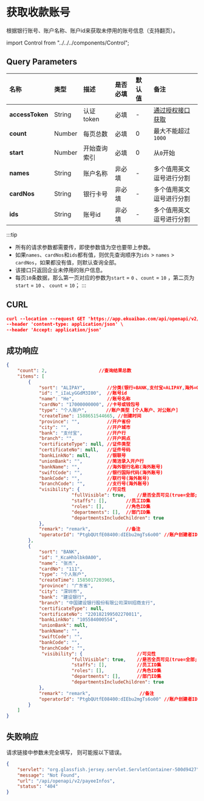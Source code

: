 # 获取收款账号
根据银行账号、账户名称、账户id来获取未停用的账号信息（支持翻页）。

import Control from "../../../components/Control";

<Control
method="GET"
url="/api/openapi/v2/payeeInfos"
/>

## Query Parameters

| 名称 | 类型 | 描述 | 是否必填 | 默认值 | 备注 |
| :--- | :--- | :--- | :--- |:--- | :--- |
| **accessToken** | String  | 认证token  | 必填 | - | [通过授权接口获取](/docs/open-api/getting-started/auth) |
| **count**       | Number  | 每页总数    | 必填 | 0 | 最大不能超过`1000` |
| **start**       | Number  | 开始查询索引 | 必填 | 0 | 从`0`开始 |
| **names**       | String  | 账户名称    | 非必填 | - | 多个值用英文逗号进行分割 |
| **cardNos**     | String  | 银行卡号    | 非必填 | - | 多个值用英文逗号进行分割 |
| **ids**         | String  | 账号id     | 非必填 | - | 多个值用英文逗号进行分割 |

:::tip
- 所有的请求参数都需要传，即使参数值为空也要带上参数。
- 如果`names`、`cardNos`和`ids`都有值，则优先查询顺序为`ids` > `names` > `cardNos`，如果都没有值，则默认查询全部。
- 该接口只返回企业未停用的账户信息。
- 每页`10`条数据，那么第一页对应的参数为`start` = `0` 、`count` = `10` ，第二页为`start` = `10` 、 `count` = `10`；
:::

## CURL
```json
curl --location --request GET 'https://app.ekuaibao.com/api/openapi/v2/payeeInfos?accessToken=nGsbyxO8kgpE00&count=100&start=0&names&cardNos&ids' \
--header 'content-type: application/json' \
--header 'Accept: application/json'
```

## 成功响应
```json
{
    "count": 2,                   //查询结果总数
    "items": [
        {
            "sort": "ALIPAY",        //分类(银行=BANK,支付宝=ALIPAY,海外=OVERSEABANK,支票=CHECK,承兑汇票=ACCEPTANCEBILL,其他=OTHER,钱包= WALLET)
            "id": "_iIaLyGGdM3I00",  //账号id
            "name": "He",            //账号名称
            "cardNo": "17000000000", //卡号或钱包号
            "type": "个人账户",       //账户类型 [个人账户、对公账户]
            "createTime": 1588651544665, //创建时间
            "province": "",          //开户省份
            "city": "",              //开户城市
            "bank": "支付宝",         //开户行
            "branch": "",            //开户网点
            "certificateType": null, //证件类型
            "certificateNo": null,   //证件号码
            "bankLinkNo": null,      //银联号
            "unionBank": "",         //简洁录入开户行
            "bankName": "",          //海外银行名称(海外账号)
            "swiftCode": "",         //银行国际代码(海外账号)
            "bankCode": "",          //联行号(海外账号)
            "branchCode": "",        //支行号(海外账号)
            "visibility": {          //可见性
                        "fullVisible": true,    //是否全员可见(true=全部; false=部分)
                        "staffs": [],       //员工ID集
                        "roles": [],        //角色ID集
                        "departments": [],  //部门ID集
                        "departmentsIncludeChildren": true
            },
            "remark": "remark",             //备注
            "operatorId": "PtgbQUtfE08400:dIEbu2mgTs6o00" //账户创建者ID
        },
        {
            "sort": "BANK",
            "id": "_KcaHhblbk0A00",
            "name": "张杰",
            "cardNo": "111",
            "type": "个人账户",
            "createTime": 1585017203965,
            "province": "广东省",
            "city": "深圳市",
            "bank": "建设银行",
            "branch": "中国建设银行股份有限公司深圳招商支行",
            "certificateType": null,
            "certificateNo": "220182199502270011",
            "bankLinkNo": "105584000554",
            "unionBank": null,
            "bankName": "",
            "swiftCode": "",
            "bankCode": "",
            "branchCode": "",
             "visibility": {                    //可见性
                        "fullVisible": true,    //是否全员可见(true=全部; false=部分)
                        "staffs": [],           //员工ID集
                        "roles": [],            //角色ID集
                        "departments": [],      //部门ID集
                        "departmentsIncludeChildren": true
            },
            "remark": "remark",                  //备注
            "operatorId": "PtgbQUtfE08400:dIEbu2mgTs6o00" //账户创建者ID
        }
    ]
}
```

## 失败响应
请求链接中参数未完全填写， 则可能报以下错误。
```json
{
    "servlet": "org.glassfish.jersey.servlet.ServletContainer-500d9427",
    "message": "Not Found",
    "url": "/api/openapi/v2/payeeInfos",
    "status": "404"
}
```


